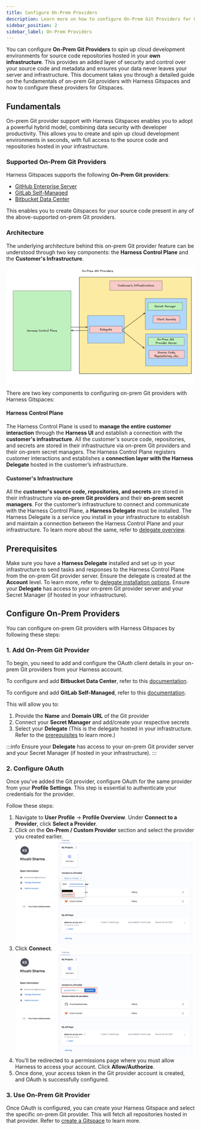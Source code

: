 ```yaml
---
title: Configure On-Prem Providers
description: Learn more on how to configure On-Prem Git Providers for Gitspaces. 
sidebar_position: 2
sidebar_label: On-Prem Providers
---
```


You can configure **On-Prem Git Providers** to spin up cloud development environments for source code repositories hosted in your **own infrastructure**. This provides an added layer of security and control over your source code and metadata and ensures your data never leaves your server and infrastructure. This document takes you through a detailed guide on the fundamentals of on-prem Git providers with Harness Gitspaces and how to configure these providers for Gitspaces.

## Fundamentals

On-prem Git provider support with Harness Gitspaces enables you to adopt a powerful hybrid model, combining data security with developer productivity. This allows you to create and spin up cloud development environments in seconds, with full access to the source code and repositories hosted in your infrastructure.

### Supported On-Prem Git Providers

Harness Gitspaces supports the following **On-Prem Git providers**:

* [GitHub Enterprise Server](https://docs.github.com/en/enterprise-server@3.14/admin/overview/about-github-enterprise-server)
* [GitLab Self-Managed](https://docs.gitlab.com/subscriptions/self_managed/)
* [Bitbucket Data Center](https://www.atlassian.com/enterprise/data-center/bitbucket)

This enables you to create Gitspaces for your source code present in any of the above-supported on-prem Git providers.

### Architecture

The underlying architecture behind this on-prem Git provider feature can be understood through two key components: the **Harness Control Plane** and the **Customer's Infrastructure**.

![](./static/on-prem-git-provider.png)

There are two key components to configuring on-prem Git providers with Harness Gitspaces:

#### Harness Control Plane

The Harness Control Plane is used to **manage the entire customer interaction** through the **Harness UI** and establish a connection with the **customer's infrastructure**. All the customer's source code, repositories, and secrets are stored in their infrastructure via on-prem Git providers and their on-prem secret managers. The Harness Control Plane registers customer interactions and establishes a **connection layer with the Harness Delegate** hosted in the customer’s infrastructure.

#### Customer's Infrastructure

All the **customer's source code, repositories, and secrets** are stored in their infrastructure via **on-prem Git providers** and their **on-prem secret managers**. For the customer’s infrastructure to connect and communicate with the Harness Control Plane, a **Harness Delegate** must be installed. The Harness Delegate is a service you install in your infrastructure to establish and maintain a connection between the Harness Control Plane and your infrastructure. To learn more about the same, refer to [delegate overview](https://developer.harness.io/docs/platform/delegates/delegate-concepts/delegate-overview/).

## Prerequisites

Make sure you have a **Harness Delegate** installed and set up in your infrastructure to send tasks and responses to the Harness Control Plane from the on-prem Git provider server. Ensure the delegate is created at the **Account** level. To learn more, refer to [delegate installation options](https://developer.harness.io/docs/platform/delegates/install-delegates/overview/). Ensure your **Delegate** has access to your on-prem Git provider server and your Secret Manager (if hosted in your infrastructure). 

## Configure On-Prem Providers

You can configure on-prem Git providers with Harness Gitspaces by following these steps:

### 1. Add On-Prem Git Provider

To begin, you need to add and configure the OAuth client details in your on-prem Git providers from your Harness account.

To configure and add **Bitbucket Data Center**, refer to this [documentation](https://developer.harness.io/docs/platform/git-experience/oauth-integration#configure-oauth-for-self-hosted-bitbucket-provider).

To configure and add **GitLab Self-Managed**, refer to this [documentation](https://developer.harness.io/docs/platform/git-experience/oauth-integration#configure-oauth-for-self-hosted-gitlab-provider).

This will allow you to:

1. Provide the **Name** and **Domain URL** of the Git provider
2. Connect your **Secret Manager** and add/create your respective secrets
3. Select your **Delegate** (This is the delegate hosted in your infrastructure. Refer to the [prerequisites](/docs/cloud-development-environments/git-providers/on-prem-providers.md#prerequisites) to learn more.)

:::info
Ensure your **Delegate** has access to your on-prem Git provider server and your Secret Manager (if hosted in your infrastructure). 
:::

### 2. Configure OAuth

Once you've added the Git provider, configure OAuth for the same provider from your **Profile Settings**. This step is essential to authenticate your credentials for the provider.

Follow these steps:

1. Navigate to **User Profile** -> **Profile Overview**. Under **Connect to a Provider**, click **Select a Provider**.
2. Click on the **On-Prem / Custom Provider** section and select the provider you created earlier.
![](./static/on-prem-1.png)
3. Click **Connect**.
![](./static/on-prem-2.png)
4. You’ll be redirected to a permissions page where you must allow Harness to access your account. Click **Allow/Authorize**.
5. Once done, your access token in the Git provider account is created, and OAuth is successfully configured.

### 3. Use On-Prem Git Provider

Once OAuth is configured, you can create your Harness Gitspace and select the specific on-prem Git provider. This will fetch all repositories hosted in that provider.
Refer to [create a Gitspace](/docs/cloud-development-environments/manage-gitspaces/create-gitspaces.md) to learn more.


